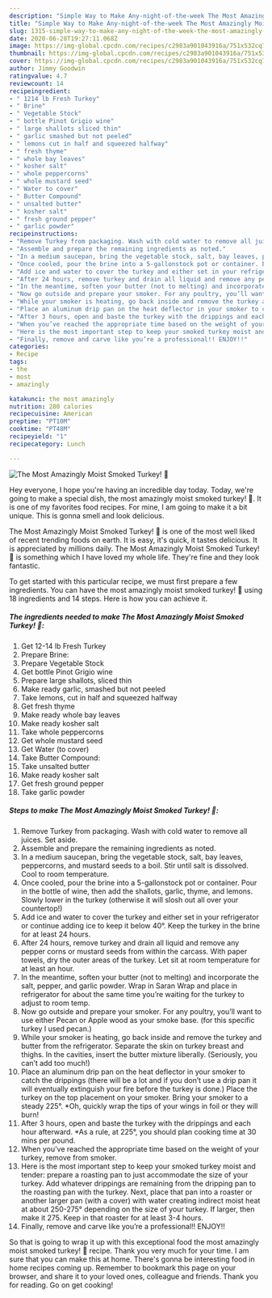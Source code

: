 ```yaml
---
description: "Simple Way to Make Any-night-of-the-week The Most Amazingly Moist Smoked Turkey! 🦃"
title: "Simple Way to Make Any-night-of-the-week The Most Amazingly Moist Smoked Turkey! 🦃"
slug: 1315-simple-way-to-make-any-night-of-the-week-the-most-amazingly-moist-smoked-turkey
date: 2020-06-28T19:27:11.068Z
image: https://img-global.cpcdn.com/recipes/c2983a901043916a/751x532cq70/the-most-amazingly-moist-smoked-turkey-🦃-recipe-main-photo.jpg
thumbnail: https://img-global.cpcdn.com/recipes/c2983a901043916a/751x532cq70/the-most-amazingly-moist-smoked-turkey-🦃-recipe-main-photo.jpg
cover: https://img-global.cpcdn.com/recipes/c2983a901043916a/751x532cq70/the-most-amazingly-moist-smoked-turkey-🦃-recipe-main-photo.jpg
author: Jimmy Goodwin
ratingvalue: 4.7
reviewcount: 14
recipeingredient:
- " 1214 lb Fresh Turkey"
- " Brine"
- " Vegetable Stock"
- " bottle Pinot Grigio wine"
- " large shallots sliced thin"
- " garlic smashed but not peeled"
- " lemons cut in half and squeezed halfway"
- " fresh thyme"
- " whole bay leaves"
- " kosher salt"
- " whole peppercorns"
- " whole mustard seed"
- " Water to cover"
- " Butter Compound"
- " unsalted butter"
- " kosher salt"
- " fresh ground pepper"
- " garlic powder"
recipeinstructions:
- "Remove Turkey from packaging. Wash with cold water to remove all juices. Set aside."
- "Assemble and prepare the remaining ingredients as noted."
- "In a medium saucepan, bring the vegetable stock, salt, bay leaves, peppercorns, and mustard seeds to a boil. Stir until salt is dissolved. Cool to room temperature."
- "Once cooled, pour the brine into a 5-gallonstock pot or container. Pour in the bottle of wine, then add the shallots, garlic, thyme, and lemons. Slowly lower in the turkey (otherwise it will slosh out all over your countertop!)"
- "Add ice and water to cover the turkey and either set in your refrigerator or continue adding ice to keep it below 40°. Keep the turkey in the brine for at least 24 hours."
- "After 24 hours, remove turkey and drain all liquid and remove any pepper corns or mustard seeds from within the carcass. With paper towels, dry the outer areas of the turkey. Let sit at room temperature for at least an hour."
- "In the meantime, soften your butter (not to melting) and incorporate the salt, pepper, and garlic powder. Wrap in Saran Wrap and place in refrigerator for about the same time you’re waiting for the turkey to adjust to room temp."
- "Now go outside and prepare your smoker. For any poultry, you’ll want to use either Pecan or Apple wood as your smoke base. (for this specific turkey I used pecan.)"
- "While your smoker is heating, go back inside and remove the turkey and butter from the refrigerator. Separate the skin on turkey breast and thighs. In the cavities, insert the butter mixture liberally. (Seriously, you can’t add too much!)"
- "Place an aluminum drip pan on the heat deflector in your smoker to catch the drippings (there will be a lot and if you don’t use a drip pan it will eventually extinguish your fire before the turkey is done.) Place the turkey on the top placement on your smoker. Bring your smoker to a steady 225°. *Oh, quickly wrap the tips of your wings in foil or they will burn!"
- "After 3 hours, open and baste the turkey with the drippings and each hour afterward. *As a rule, at 225°, you should plan cooking time at 30 mins per pound."
- "When you’ve reached the appropriate time based on the weight of your turkey, remove from smoker."
- "Here is the most important step to keep your smoked turkey moist and tender: prepare a roasting pan to just accommodate the size of your turkey. Add whatever drippings are remaining from the dripping pan to the roasting pan with the turkey. Next, place that pan into a roaster or another larger pan (with a cover) with water creating indirect moist heat at about 250-275° depending on the size of your turkey. If larger, then make it 275. Keep in that roaster for at least 3-4 hours."
- "Finally, remove and carve like you’re a professional!! ENJOY!!"
categories:
- Recipe
tags:
- the
- most
- amazingly

katakunci: the most amazingly 
nutrition: 280 calories
recipecuisine: American
preptime: "PT10M"
cooktime: "PT48M"
recipeyield: "1"
recipecategory: Lunch

---
```



![The Most Amazingly Moist Smoked Turkey! 🦃](https://img-global.cpcdn.com/recipes/c2983a901043916a/751x532cq70/the-most-amazingly-moist-smoked-turkey-🦃-recipe-main-photo.jpg)

Hey everyone, I hope you're having an incredible day today. Today, we're going to make a special dish, the most amazingly moist smoked turkey! 🦃. It is one of my favorites food recipes. For mine, I am going to make it a bit unique. This is gonna smell and look delicious.

The Most Amazingly Moist Smoked Turkey! 🦃 is one of the most well liked of recent trending foods on earth. It is easy, it's quick, it tastes delicious. It is appreciated by millions daily. The Most Amazingly Moist Smoked Turkey! 🦃 is something which I have loved my whole life. They're fine and they look fantastic.




To get started with this particular recipe, we must first prepare a few ingredients. You can have the most amazingly moist smoked turkey! 🦃 using 18 ingredients and 14 steps. Here is how you can achieve it.

<!--inarticleads1-->

##### The ingredients needed to make The Most Amazingly Moist Smoked Turkey! 🦃:

1. Get  12-14 lb Fresh Turkey
1. Prepare  Brine:
1. Prepare  Vegetable Stock
1. Get  bottle Pinot Grigio wine
1. Prepare  large shallots, sliced thin
1. Make ready  garlic, smashed but not peeled
1. Take  lemons, cut in half and squeezed halfway
1. Get  fresh thyme
1. Make ready  whole bay leaves
1. Make ready  kosher salt
1. Take  whole peppercorns
1. Get  whole mustard seed
1. Get  Water (to cover)
1. Take  Butter Compound:
1. Take  unsalted butter
1. Make ready  kosher salt
1. Get  fresh ground pepper
1. Take  garlic powder




<!--inarticleads2-->

##### Steps to make The Most Amazingly Moist Smoked Turkey! 🦃:

1. Remove Turkey from packaging. Wash with cold water to remove all juices. Set aside.
1. Assemble and prepare the remaining ingredients as noted.
1. In a medium saucepan, bring the vegetable stock, salt, bay leaves, peppercorns, and mustard seeds to a boil. Stir until salt is dissolved. Cool to room temperature.
1. Once cooled, pour the brine into a 5-gallonstock pot or container. Pour in the bottle of wine, then add the shallots, garlic, thyme, and lemons. Slowly lower in the turkey (otherwise it will slosh out all over your countertop!)
1. Add ice and water to cover the turkey and either set in your refrigerator or continue adding ice to keep it below 40°. Keep the turkey in the brine for at least 24 hours.
1. After 24 hours, remove turkey and drain all liquid and remove any pepper corns or mustard seeds from within the carcass. With paper towels, dry the outer areas of the turkey. Let sit at room temperature for at least an hour.
1. In the meantime, soften your butter (not to melting) and incorporate the salt, pepper, and garlic powder. Wrap in Saran Wrap and place in refrigerator for about the same time you’re waiting for the turkey to adjust to room temp.
1. Now go outside and prepare your smoker. For any poultry, you’ll want to use either Pecan or Apple wood as your smoke base. (for this specific turkey I used pecan.)
1. While your smoker is heating, go back inside and remove the turkey and butter from the refrigerator. Separate the skin on turkey breast and thighs. In the cavities, insert the butter mixture liberally. (Seriously, you can’t add too much!)
1. Place an aluminum drip pan on the heat deflector in your smoker to catch the drippings (there will be a lot and if you don’t use a drip pan it will eventually extinguish your fire before the turkey is done.) Place the turkey on the top placement on your smoker. Bring your smoker to a steady 225°. *Oh, quickly wrap the tips of your wings in foil or they will burn!
1. After 3 hours, open and baste the turkey with the drippings and each hour afterward. *As a rule, at 225°, you should plan cooking time at 30 mins per pound.
1. When you’ve reached the appropriate time based on the weight of your turkey, remove from smoker.
1. Here is the most important step to keep your smoked turkey moist and tender: prepare a roasting pan to just accommodate the size of your turkey. Add whatever drippings are remaining from the dripping pan to the roasting pan with the turkey. Next, place that pan into a roaster or another larger pan (with a cover) with water creating indirect moist heat at about 250-275° depending on the size of your turkey. If larger, then make it 275. Keep in that roaster for at least 3-4 hours.
1. Finally, remove and carve like you’re a professional!! ENJOY!!




So that is going to wrap it up with this exceptional food the most amazingly moist smoked turkey! 🦃 recipe. Thank you very much for your time. I am sure that you can make this at home. There's gonna be interesting food in home recipes coming up. Remember to bookmark this page on your browser, and share it to your loved ones, colleague and friends. Thank you for reading. Go on get cooking!
